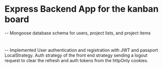 # Express Backend App for the kanban board

-- Mongoose database schema for users, project lists, and project items

#
-- Implemented User authentication and registration with JWT and passport LocalStrategy. 
Auth strategy of the front end strategy sending a logout request to clear the refresh and auth tokens from the httpOnly cookies.

